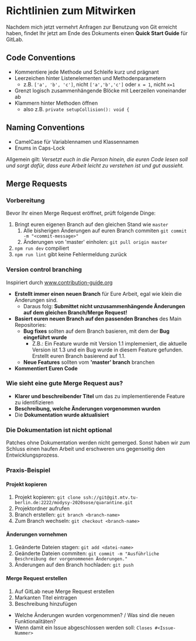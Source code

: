# Richtlinien zum Mitwirken

Nachdem mich jetzt vermehrt Anfragen zur Benutzung von Git erreicht haben, findet Ihr jetzt am Ende des Dokuments einen __Quick Start Guide__ für GitLab.

## Code Conventions
* Kommentiere jede Methode und Schleife kurz und prägnant
* Leerzeichen hinter Listenelementen und Methodenparametern
  * z.B. `['a', 'b', 'c']`, nicht `['a','b','c']` oder `x = 1`, nicht `x=1`
* Grenzt logisch zusammenhängende Blöcke mit Leerzeilen voneinander ab
* Klammern hinter Methoden öffnen
  * also z.B. `private setupCollision(): void {`

## Naming Conventions
* CamelCase für Variablennamen und Klassennamen
* Enums in Caps-Lock

Allgemein gilt: _Versetzt euch in die Person hinein, die euren Code lesen soll und sorgt dafür, dass eure Arbeit leicht zu verstehen ist und gut aussieht._


## Merge Requests
### Vorbereitung
Bevor Ihr einen Merge Request eröffnet, prüft folgende Dinge:
1. Bringt euren eigenen Branch auf den gleichen Stand wie `master`
	1. Alle bisherigen Änderungen auf euren Branch commiten `git commit -m "<commit-message>"`
	2. Änderungen von 'master' einholen: `git pull origin master`
2. `npm run dev` compiliert
3. `npm run lint` gibt keine Fehlermeldung zurück


### Version control branching

Inspiriert durch <a href="www.contribution-guide.org">www.contribution-guide.org</a>

* __Erstellt immer einen neuen Branch__ für Eure Arbeit, egal wie klein die Änderungen sind.
  * Daraus folg: __Submittet nicht unzusammenhängende Änderungen auf dem gleichen Branch/Merge Request!__
* __Basiert euren neuen Branch auf den passenden Branches__ des Main Repositories:
  * __Bug fixes__ sollten auf dem Branch basieren, mit dem der __Bug eingeführt wurde__
    * Z.B.: Ein Feature wurde mit Version 1.1 implemeniert, die aktuelle Version ist 1.3 und ein Bug wurde in diesem Feature gefunden. Erstellt euren Branch basierend auf 1.1.
  * __Neue Features__ sollten vom __'master' branch__ branchen
* __Kommentiert Euren Code__


### Wie sieht eine gute Merge Request aus?
* __Klarer und beschreibender Titel__ um das zu implementierende Feature zu identifizieren
* __Beschreibung, welche Änderungen vorgenommen wurden__
* Die __Dokumentation wurde aktualisiert__


### Die Dokumentation ist nicht optional
Patches ohne Dokumentation werden nicht gemerged. Sonst haben wir zum Schluss einen haufen Arbeit und erschweren uns gegenseitig den Entwicklungsprozess.


### Praxis-Beispiel
#### Projekt kopieren
1. Projekt kopieren: `git clone ssh://git@git.mtv.tu-berlin.de:2222/modysy-2020sose/quarantine.git`
2. Projektordner aufrufen
3. Branch erstellen: `git branch <branch-name>`
4. Zum Branch wechseln: `git checkout <branch-name>` 

#### Änderungen vornehmen
1. Geänderte Dateien stagen: `git add <datei-name>`
2. Geänderte Dateien commiten: `git commit -m "Ausführliche Beschreibung der vorgenommenen Änderungen."`
3. Änderungen auf den Branch hochladen: `git push`

#### Merge Request erstellen
1. Auf GitLab neue Merge Request erstellen
2. Markanten Titel eintragen
3. Beschreibung hinzufügen
  * Welche Änderungen wurden vorgenommen? / Was sind die neuen Funktionalitäten?
  * Wenn damit ein Issue abgeschlossen werden soll: `Closes #<Issue-Nummer>`